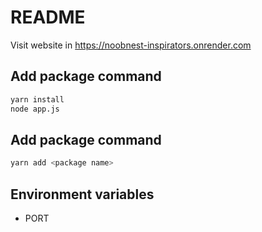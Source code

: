 # README

Visit website in https://noobnest-inspirators.onrender.com

## Add package command

```bash
yarn install
node app.js
```

## Add package command

```bash
yarn add <package name>
```

## Environment variables

* PORT
